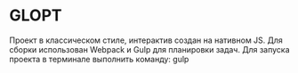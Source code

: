 # GLOPT
Проект в классическом стиле, интерактив создан на нативном JS.
Для сборки использован Webpack и Gulp для планировки задач.
Для запуска проекта в терминале выполнить команду: gulp

